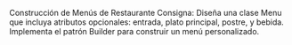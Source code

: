 Construcción de Menús de Restaurante
Consigna:
Diseña una clase Menu que incluya atributos opcionales: entrada, plato principal, postre, y bebida. Implementa el patrón Builder para construir un menú personalizado.